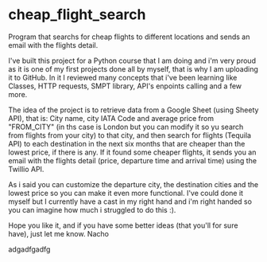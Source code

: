 # cheap_flight_search
Program that searchs for cheap flights to different locations and sends an email with the flights detail.

I've built this project for a Python course that I am doing and i'm very proud as it is one of my first projects done all by myself, that is why I am uploading it to GitHub.
In it I reviewed many concepts that i've been learning like Classes, HTTP requests, SMPT library, API's enpoints calling and a few more.

The idea of the project is to retrieve data from a Google Sheet (using Sheety API), that is: City name, city IATA Code and average price from "FROM_CITY" (in ths case is London but you can modify it so yu search from flights from your city) to that city, and then search for flights (Tequila API) to each destination in the next six months that are cheaper than the lowest price, if there is any.
If it found some cheaper flights, it sends you an email with the flights detail (price, departure time and arrival time) using the Twillio API.

As i said you can customize the departure city, the destination cities and the lowest price so you can make it even more functional. I've could done it myself but I currently have a cast in my right hand and i'm right handed so you can imagine how much i struggled to do this :).

Hope you like it, and if you have some better ideas (that you'll for sure have), just let me know.
Nacho

adgadfgadfg
